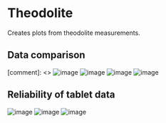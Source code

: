 # Theodolite

Creates plots from theodolite measurements.

## Data comparison
[comment]: <> ![image](https://user-images.githubusercontent.com/76440151/183285072-af2b90d5-fc99-4177-bb72-403999746b96.png)
![image](https://user-images.githubusercontent.com/76440151/183285014-f5b74e3c-61bf-4cdc-a6c8-ea6e049d9e99.png)
![image](https://user-images.githubusercontent.com/76440151/183285019-25cf1c85-bee5-4d4e-9d58-05c872e76d48.png)
![image](https://user-images.githubusercontent.com/76440151/183285031-13c65beb-cfe2-4798-915b-b562d36ef62c.png)

## Reliability of tablet data
![image](https://user-images.githubusercontent.com/76440151/183285044-d23ba2c1-7b38-473a-987f-36393cdc58c9.png)
![image](https://user-images.githubusercontent.com/76440151/183285049-695abe48-c771-4896-b8fd-75951f35c9de.png)
![image](https://user-images.githubusercontent.com/76440151/183285135-878367a8-ad0c-45e4-ad4f-d0e7e14923b0.png)
